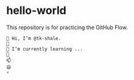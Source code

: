# hello-world
This repository is for practicing the GitHub Flow.


    👋 Hi, I’m @tk-shale.
    👀
    🌱 I’m currently learning ...
    💞️
    📫
    😄
    ⚡

